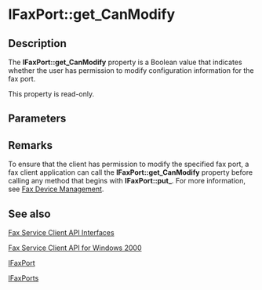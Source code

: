 # IFaxPort::get_CanModify

## Description

The **IFaxPort::get_CanModify** property is a Boolean value that indicates whether the user has permission to modify configuration information for the fax port.

This property is read-only.

## Parameters

## Remarks

To ensure that the client has permission to modify the specified fax port, a fax client application can call the **IFaxPort::get_CanModify** property before calling any method that begins with **IFaxPort::put_**. For more information, see [Fax Device Management](https://learn.microsoft.com/previous-versions/windows/desktop/fax/-mfax-fax-device-management).

## See also

[Fax Service Client API Interfaces](https://learn.microsoft.com/previous-versions/windows/desktop/fax/-mfax-fax-service-client-api-interfaces)

[Fax Service Client API for Windows 2000](https://learn.microsoft.com/previous-versions/windows/desktop/fax/-mfax-fax-service-client-api-for-windows-2000)

[IFaxPort](https://learn.microsoft.com/previous-versions/windows/desktop/api/faxcom/nn-faxcom-ifaxport)

[IFaxPorts](https://learn.microsoft.com/previous-versions/windows/desktop/api/faxcom/nn-faxcom-ifaxports)